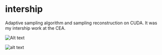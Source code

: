 # intership
Adaptive sampling algorithm and sampling reconstruction on CUDA. It was my intership work at the CEA.

![Alt text](Manutea/intership/img/Capture.JPG?raw=true "Optional Title")

![alt text](https://github.com/Manutea/intership/img/Capture.JPG?raw=true)
